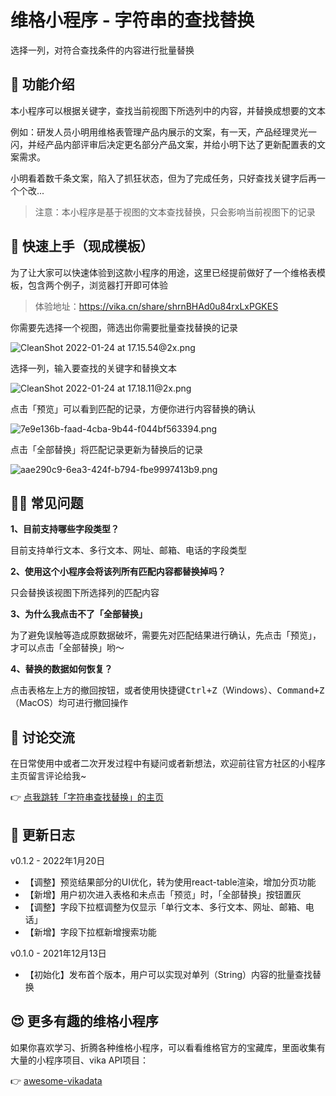 # 维格小程序 - 字符串的查找替换

选择一列，对符合查找条件的内容进行批量替换

## **🎨 功能介绍**

本小程序可以根据关键字，查找当前视图下所选列中的内容，并替换成想要的文本

例如：研发人员小明用维格表管理产品内展示的文案，有一天，产品经理灵光一闪，并经产品内部评审后决定更名部分产品文案，并给小明下达了更新配置表的文案需求。

小明看着数千条文案，陷入了抓狂状态，但为了完成任务，只好查找关键字后再一个个改...

> 注意：本小程序是基于视图的文本查找替换，只会影响当前视图下的记录

## **🚀 快速上手（现成模板）**

为了让大家可以快速体验到这款小程序的用途，这里已经提前做好了一个维格表模板，包含两个例子，浏览器打开即可体验

> 体验地址：https://vika.cn/share/shrnBHAd0u84rxLxPGKES

你需要先选择一个视图，筛选出你需要批量查找替换的记录

![CleanShot 2022-01-24 at 17.15.54@2x.png](https://s1.vika.cn/space/2022/01/25/97d2707b5d114c4287fcdf680633c6d0)

选择一列，输入要查找的关键字和替换文本

![CleanShot 2022-01-24 at 17.18.11@2x.png](https://s1.vika.cn/space/2022/01/25/5cab76804f494fc4b80fb858c8aea225)

点击「预览」可以看到匹配的记录，方便你进行内容替换的确认

![7e9e136b-faad-4cba-9b44-f044bf563394.png](https://s1.vika.cn/space/2022/01/25/ccf67bfe1539428b8b2fa1c6962e2063)

点击「全部替换」将匹配记录更新为替换后的记录

![aae290c9-6ea3-424f-b794-fbe9997413b9.png](https://s1.vika.cn/space/2022/01/25/622807b18916482681295b962eb118b1)



## **🙋‍♂️ 常见问题**

**1、目前支持哪些字段类型？**

目前支持单行文本、多行文本、网址、邮箱、电话的字段类型

**2、使用这个小程序会将该列所有匹配内容都替换掉吗？**

只会替换该视图下所选择列的匹配内容

**3、为什么我点击不了「全部替换」**

为了避免误触等造成原数据破坏，需要先对匹配结果进行确认，先点击「预览」，才可以点击「全部替换」哟～

**4、替换的数据如何恢复？**

点击表格左上方的撤回按钮，或者使用快捷键<kbd>Ctrl+Z</kbd>（Windows）、<kbd>Command+Z</kbd>（MacOS）均可进行撤回操作



## 🥂 讨论交流

在日常使用中或者二次开发过程中有疑问或者新想法，欢迎前往官方社区的小程序主页留言评论给我~

👉 [点我跳转「字符串查找替换」的主页](https://bbs.vika.cn/article/119)

## 🎯 更新日志

v0.1.2 - 2022年1月20日

- 【调整】预览结果部分的UI优化，转为使用react-table渲染，增加分页功能
- 【新增】用户初次进入表格和未点击「预览」时，「全部替换」按钮置灰
- 【调整】字段下拉框调整为仅显示「单行文本、多行文本、网址、邮箱、电话」
- 【新增】字段下拉框新增搜索功能

v0.1.0 - 2021年12月13日

- 【初始化】发布首个版本，用户可以实现对单列（String）内容的批量查找替换

## 😍 更多有趣的维格小程序

如果你喜欢学习、折腾各种维格小程序，可以看看维格官方的宝藏库，里面收集有大量的小程序项目、vika API项目：

👉 [awesome-vikadata](https://github.com/vikadata/awesome-vikadata)

